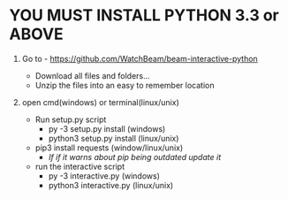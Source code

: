 # YOU MUST INSTALL PYTHON 3.3 or ABOVE

1. Go to - https://github.com/WatchBeam/beam-interactive-python
    * Download all files and folders... 
    * Unzip the files into an easy to remember location

2. open cmd(windows) or terminal(linux/unix)
    * Run setup.py script
        * py -3 setup.py install (windows)
        * python3 setup.py install (linux/unix)
    * pip3 install requests (window/linux/unix)
        * _If if it warns about pip being outdated update it_
    * run the interactive script
        * py -3 interactive.py (windows)
        * python3 interactive.py (linux/unix)

